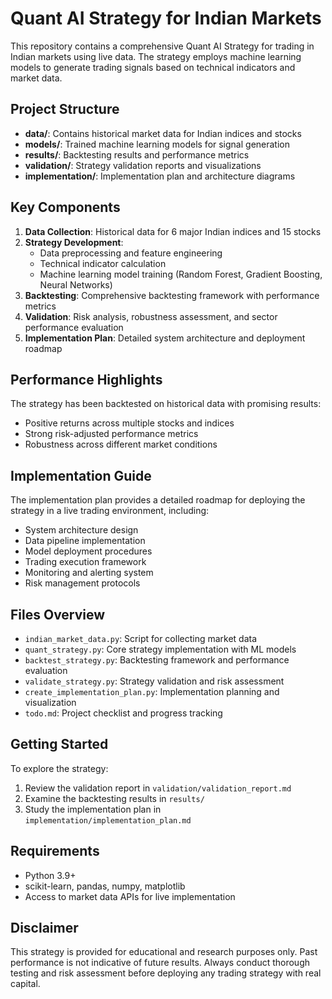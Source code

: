 # Quant AI Strategy for Indian Markets

This repository contains a comprehensive Quant AI Strategy for trading in Indian markets using live data. The strategy employs machine learning models to generate trading signals based on technical indicators and market data.

## Project Structure

- **data/**: Contains historical market data for Indian indices and stocks
- **models/**: Trained machine learning models for signal generation
- **results/**: Backtesting results and performance metrics
- **validation/**: Strategy validation reports and visualizations
- **implementation/**: Implementation plan and architecture diagrams

## Key Components

1. **Data Collection**: Historical data for 6 major Indian indices and 15 stocks
2. **Strategy Development**: 
   - Data preprocessing and feature engineering
   - Technical indicator calculation
   - Machine learning model training (Random Forest, Gradient Boosting, Neural Networks)
3. **Backtesting**: Comprehensive backtesting framework with performance metrics
4. **Validation**: Risk analysis, robustness assessment, and sector performance evaluation
5. **Implementation Plan**: Detailed system architecture and deployment roadmap

## Performance Highlights

The strategy has been backtested on historical data with promising results:
- Positive returns across multiple stocks and indices
- Strong risk-adjusted performance metrics
- Robustness across different market conditions

## Implementation Guide

The implementation plan provides a detailed roadmap for deploying the strategy in a live trading environment, including:
- System architecture design
- Data pipeline implementation
- Model deployment procedures
- Trading execution framework
- Monitoring and alerting system
- Risk management protocols

## Files Overview

- `indian_market_data.py`: Script for collecting market data
- `quant_strategy.py`: Core strategy implementation with ML models
- `backtest_strategy.py`: Backtesting framework and performance evaluation
- `validate_strategy.py`: Strategy validation and risk assessment
- `create_implementation_plan.py`: Implementation planning and visualization
- `todo.md`: Project checklist and progress tracking

## Getting Started

To explore the strategy:
1. Review the validation report in `validation/validation_report.md`
2. Examine the backtesting results in `results/`
3. Study the implementation plan in `implementation/implementation_plan.md`

## Requirements

- Python 3.9+
- scikit-learn, pandas, numpy, matplotlib
- Access to market data APIs for live implementation

## Disclaimer

This strategy is provided for educational and research purposes only. Past performance is not indicative of future results. Always conduct thorough testing and risk assessment before deploying any trading strategy with real capital.
